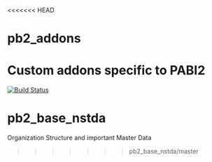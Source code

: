 <<<<<<< HEAD
# pb2_addons
Custom addons specific to PABI2
=======
[![Build Status](https://travis-ci.org/pabi2/pb2_base_nstda.svg)](https://travis-ci.org/pabi2/pb2_base_nstda)

# pb2_base_nstda

Organization Structure and important Master Data
>>>>>>> pb2_base_nstda/master
